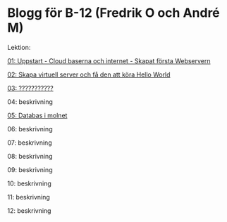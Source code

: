 # Blogg för B-12 (Fredrik O och André M)

Lektion:

[01: Uppstart - Cloud baserna och internet - Skapat första Webservern](00.md)

[02: Skapa virtuell server och få den att köra Hello World](01.md)

[03: ???????????](02.md)

04: beskrivning

[05: Databas i molnet](04.md)

06: beskrivning

07: beskrivning

08: beskrivning

09: beskrivning

10: beskrivning

11: beskrivning

12: beskrivning
